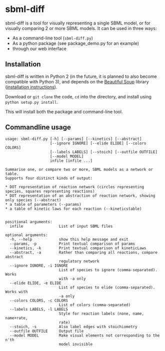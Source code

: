 # sbml-diff

sbml-diff is a tool for visually representing a single SBML model, or for visually comparing 2 or more SBML models. It can be used in three ways:

* As a command-line tool (`sbml-diff.py`)
* As a python package (see package_demo.py for an example)
* through our web interface


## Installation

sbml-diff is written in Python 2 (in the future, it is planned to also become compatible with Python 3), and depends on the [Beautiful Soup](https://www.crummy.com/software/BeautifulSoup/) library ([installation instructions](https://www.crummy.com/software/BeautifulSoup/bs4/doc/#installing-beautiful-soup)).

Download or ``git clone`` the code, ``cd`` into the directory, and install using ``python setup.py install``.

This will install both the package and command-line tool.

## Commandline usage

    usage: sbml-diff.py [-h] [--params] [--kinetics] [--abstract]
                        [--ignore IGNORE] [--elide ELIDE] [--colors COLORS]
                        [--labels LABELS] [--stoich] [--outfile OUTFILE]
                        [--model MODEL]
                        infile [infile ...]

    Summarise one, or compare two or more, SBML models as a network or table.
    Supports four distinct kinds of output:

    * DOT representation of reaction network (circles representing species, squares representing reactions)
    * DOT representation of an abstraction of reaction network, showing only species (--abstract)
    * a table of parameters (--params)
    * a table of kinetic laws for each reaction (--kineticstable)


    positional arguments:
      infile                List of input SBML files    

    optional arguments:
      -h, --help            show this help message and exit
      --params, -p          Print textual comparison of params
      --kinetics, -k        Print textual comparison of kineticLaws
      --abstract, -a        Rather than comparing all reactions, compare abstract
                            regulatory network
      --ignore IGNORE, -i IGNORE
                            List of species to ignore (comma-separated). Works
                            with -a only
      --elide ELIDE, -e ELIDE
                            List of species to elide (comma-separated). Works with
                            -a only
      --colors COLORS, -c COLORS
                            List of colors (comma-separated)
      --labels LABELS, -l LABELS
                            Style for reaction labels (none, name, name+rate,
                            rate)
      --stoich, -s          Also label edges with stoichiometry
      --outfile OUTFILE     Output file
      --model MODEL         Make visual elements not corresponding to the n'th
                            model invisible